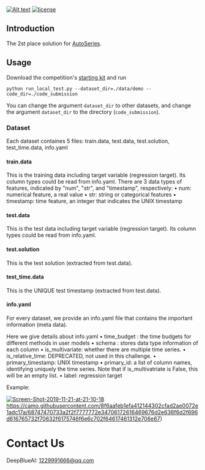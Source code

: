 [![Alt text](https://camo.githubusercontent.com/ac37a838f38b505f282164f6d22ff998bbc3a398/68747470733a2f2f7777772e64656570626c756561692e636f6d2f7573722f64656570626c75652f76332f696d616765732f6c6f676f2e706e67)](https://camo.githubusercontent.com/ac37a838f38b505f282164f6d22ff998bbc3a398/68747470733a2f2f7777772e64656570626c756561692e636f6d2f7573722f64656570626c75652f76332f696d616765732f6c6f676f2e706e67)
[![license](https://camo.githubusercontent.com/be29e905b00dad86a9b3e8c1974f3eded6b5ff93/68747470733a2f2f696d672e736869656c64732e696f2f62616467652f6c6963656e73652d47504c253230332e302d677265656e2e737667)](https://github.com/DeepBlueAI/AutoSmart/blob/master/LICENSE)

## Introduction

The 2st place solution for [AutoSeries](https://www.4paradigm.com/competition/autoseries2020).

## Usage

Download the competition's [starting kit](https://autodl.lri.fr/competitions/149#learn_the_details) and run

```
python run_local_test.py --dataset_dir=./data/demo --code_dir=./code_submission
```

You can change the argument `dataset_dir` to other datasets, and change the argument `dataset_dir` to the directory (`code_submission`).

### Dataset

Each dataset containes 5 files: train.data, test.data, test.solution, test_time.data, info.yaml

#### train.data

This is the training data including target variable (regression target). Its column types could be read from info.yaml.
There are 3 data types of features, indicated by "num", "str", and "timestamp", respectively:
• num: numerical feature, a real value
• str: string or categorical features
• timestamp: time feature, an integer that indicates the UNIX timestamp

#### test.data

This is the test data including target variable (regression target). Its column types could be read from info.yaml.

#### test.solution

This is the test solution (extracted from test.data).

#### test_time.data

This is the UNIQUE test timestamp (extracted from test.data).

#### info.yaml

For every dataset, we provide an info.yaml file that contains the important information (meta data).

Here we give details about info.yaml
• time_budget : the time budgets for different methods in user models
• schema : stores data type information of each column
• is_multivariate: whether there are multiple time series.
• is_relative_time: DEPRECATED, not used in this challenge.
• primary_timestamp: UNIX timestamp
• primary_id: a list of column names, identifying uniquely the time series. Note that if is_multivatriate is False, this will be an empty list.
• label: regression target

 

Example:

[![Screen-Shot-2019-11-21-at-21-10-18](https://i.ibb.co/mTmZkYw/Screen-Shot-2019-11-21-at-21-10-18.png)](https://ibb.co/Sy2Yb18)https://camo.githubusercontent.com/8f6aafeb1efa412144302cfad2ae0072e1adc17a/68747470733a2f2f7777772e34706172616469676d2e636f6d2f696d616765732f70632f6175746f6e6c702f64617461312e706e67)

# Contact Us

DeepBlueAI: [1229991666@qq.com](mailto:1229991666@qq.com)